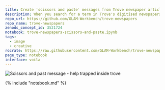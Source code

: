 ```yaml
---
title: Create 'scissors and paste' messages from Trove newspaper articles
description: When you search for a term in Trove's digitised newspapers and click on individual article, you'll see your search terms are highlighted. If you look at the code you'll see the highlighted box around the word includes its page coordinates. That means that if we search for a word, we can find where it appears on a page, and by cropping the page to those coordinates we can create an image of an individual word. By combining these images we can create scissors and paste style messages!
repo_url: https://github.com/GLAM-Workbench/trove-newspapers
repo_name: trove-newspapers
zenodo_concept_id: 3521724
notebook: trove-newspapers-scissors-and-paste.ipynb
tags:
  - image
  - creative
rocrate: https://raw.githubusercontent.com/GLAM-Workbench/trove-newspapers/master/ro-crate-metadata.json
page_type: notebook
interface: voila
---
```


![Scissors and past message - help trapped inside trove](../images/trapped-trove.jpg)

{% include "notebook.md" %}